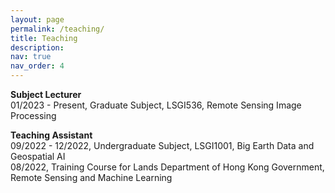 ```yaml
---
layout: page
permalink: /teaching/
title: Teaching
description: 
nav: true
nav_order: 4
---
```



**Subject Lecturer**  
01/2023 - Present,  Graduate Subject, LSGI536, Remote Sensing Image Processing  

**Teaching Assistant**  
09/2022 - 12/2022, Undergraduate Subject, LSGI1001, Big Earth Data and Geospatial AI  
08/2022, Training Course for Lands Department of Hong Kong Government, Remote Sensing and Machine Learning